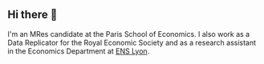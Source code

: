## Hi there 👋

I'm an MRes candidate at the Paris School of Economics. I also work as a Data Replicator for the Royal Economic Society and as a research assistant in the Economics Department at [ENS Lyon](https://www.ens-lyon.fr/).
